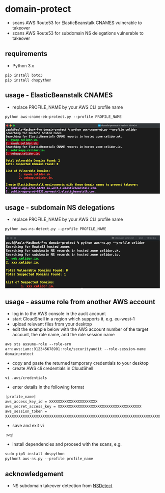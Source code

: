 # domain-protect

* scans AWS Route53 for ElasticBeanstalk CNAMES vulnerable to takeover
* scans AWS Route53 for subdomain NS delegations vulnerable to takeover

## requirements
* Python 3.x
```
pip install boto3
pip install dnspython
```

## usage - ElasticBeanstalk CNAMES
* replace PROFILE_NAME by your AWS CLI profile name
```
python aws-cname-eb-protect.py --profile PROFILE_NAME
```

![Alt text](vulnerable-eb-cnames.png?raw=true "Detect vulnerable ElasticBeanstalk CNAMEs")

## usage - subdomain NS delegations
* replace PROFILE_NAME by your AWS CLI profile name
```
python aws-ns-detect.py --profile PROFILE_NAME
```

![Alt text](vulnerable-ns.png?raw=true "Detect vulnerable subdomains")

## usage - assume role from another AWS account
* log in to the AWS console in the audit account
* start CloudShell in a region which supports it, e.g. eu-west-1
* upload relevant files from your desktop  
* edit the example below with the AWS account number of the target account, the role name, and the role session name
```
aws sts assume-role --role-arn arn:aws:iam::012345678901:role/securityaudit --role-session-name domainprotect
```
* copy and paste the returned temporary credentials to your desktop
* create AWS cli credentials in CloudShell
```
vi .aws/credentials
```
* enter details in the following format
```
[profile_name]
aws_access_key_id = XXXXXXXXXXXXXXXXXXXXXX
aws_secret_access_key = XXXXXXXXXXXXXXXXXXXXXXXXXXXXXXXXXXXXXX
aws_session_token = XXXXXXXXXXXXXXXXXXXXXXXXXXXXXXXXXXXXXXXXXXXXXXXXXXXXXXXXXXXXXXXXXXXXXXXXXXXX
```
* save and exit vi
```
:wq!
```
* install dependencies and proceed with the scans, e.g. 
```
sudo pip3 install dnspython
python3 aws-ns.py --profile profile_name
```

## acknowledgement
* NS subdomain takeover detection from [NSDetect](https://github.com/shivsahni/NSDetect)
